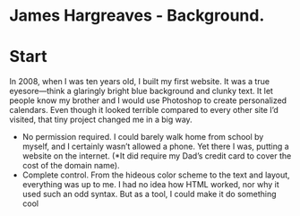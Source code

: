 # James Hargreaves - Background.

# Start
In 2008, when I was ten years old, I built my first website. It was a true eyesore—think a glaringly bright blue background and clunky text. It let people know my brother and I would use Photoshop to create personalized calendars. Even though it looked terrible compared to every other site I’d visited, that tiny project changed me in a big way.

- No permission required. I could barely walk home from school by myself, and I certainly wasn’t allowed a phone. Yet there I was, putting a website on the internet. (*It did require my Dad’s credit card to cover the cost of the domain name).
- Complete control. From the hideous color scheme to the text and layout, everything was up to me. I had no idea how HTML worked, nor why it used such an odd syntax. But as a tool, I could make it do something cool

